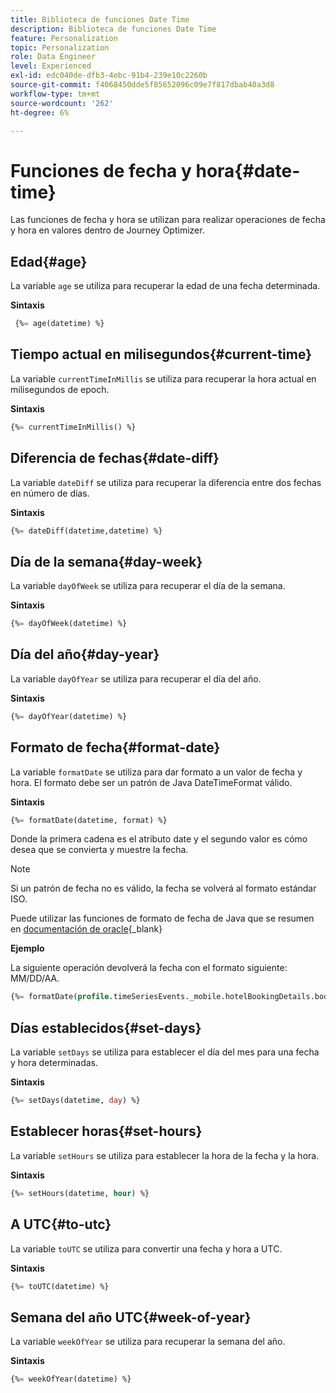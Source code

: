 ```yaml
---
title: Biblioteca de funciones Date Time
description: Biblioteca de funciones Date Time
feature: Personalization
topic: Personalization
role: Data Engineer
level: Experienced
exl-id: edc040de-dfb3-4ebc-91b4-239e10c2260b
source-git-commit: f4068450dde5f85652096c09e7f817dbab40a3d8
workflow-type: tm+mt
source-wordcount: '262'
ht-degree: 6%

---
```


# Funciones de fecha y hora{#date-time}

Las funciones de fecha y hora se utilizan para realizar operaciones de fecha y hora en valores dentro de Journey Optimizer.

## Edad{#age}

La variable `age` se utiliza para recuperar la edad de una fecha determinada.

**Sintaxis**

```sql
 {%= age(datetime) %}
```

<!--
**Example**

The following operation gets the value of the identity map for the key `example@example.com`.

```sql
 {%= age(datetime) %}
```
-->

## Tiempo actual en milisegundos{#current-time}

La variable `currentTimeInMillis` se utiliza para recuperar la hora actual en milisegundos de epoch.

**Sintaxis**

```sql
{%= currentTimeInMillis() %}
```

<!--
**Example**

The following operation gets all the keys for the map `identityMap`.

```sql
{%= keys(identityMap) %}
```
-->

## Diferencia de fechas{#date-diff}

La variable `dateDiff` se utiliza para recuperar la diferencia entre dos fechas en número de días.

**Sintaxis**

```sql
{%= dateDiff(datetime,datetime) %}
```

<!--
**Example**

The following operation gets all the values for the map `identityMap`.

```sql
{%= values(identityMap) %}
```
-->


## Día de la semana{#day-week}

La variable `dayOfWeek` se utiliza para recuperar el día de la semana.

**Sintaxis**

```sql
{%= dayOfWeek(datetime) %}
```

<!--
**Example**

The following operation gets all the values for the map `identityMap`.

```sql
{%= values(identityMap) %}
```
-->

## Día del año{#day-year}

La variable `dayOfYear` se utiliza para recuperar el día del año.

**Sintaxis**

```sql
{%= dayOfYear(datetime) %}
```

<!--
**Example**

The following operation gets all the values for the map `identityMap`.

```sql
{%= values(identityMap) %}
```
-->

## Formato de fecha{#format-date}

La variable `formatDate` se utiliza para dar formato a un valor de fecha y hora. El formato debe ser un patrón de Java DateTimeFormat válido.

**Sintaxis**

```sql
{%= formatDate(datetime, format) %}
```

Donde la primera cadena es el atributo date y el segundo valor es cómo desea que se convierta y muestre la fecha.

>[!NOTE]
>
> Si un patrón de fecha no es válido, la fecha se volverá al formato estándar ISO.
>
> Puede utilizar las funciones de formato de fecha de Java que se resumen en [documentación de oracle](https://docs.oracle.com/javase/8/docs/api/java/time/format/DateTimeFormatter.html){_blank}

**Ejemplo**

La siguiente operación devolverá la fecha con el formato siguiente: MM/DD/AA.

```sql
{%= formatDate(profile.timeSeriesEvents._mobile.hotelBookingDetails.bookingDate, "MM/DD/YY") %}
```

## Días establecidos{#set-days}

La variable `setDays` se utiliza para establecer el día del mes para una fecha y hora determinadas.

**Sintaxis**

```sql
{%= setDays(datetime, day) %}
```

<!--
**Example**

The following operation gets all the values for the map `identityMap`.

```sql
{%= values(identityMap) %}
```
-->

## Establecer horas{#set-hours}

La variable `setHours` se utiliza para establecer la hora de la fecha y la hora.

**Sintaxis**

```sql
{%= setHours(datetime, hour) %}
```

<!--
**Example**

The following operation gets all the values for the map `identityMap`.

```sql
{%= values(identityMap) %}
```
-->


## A UTC{#to-utc}

La variable `toUTC` se utiliza para convertir una fecha y hora a UTC.


**Sintaxis**

```sql
{%= toUTC(datetime) %}
```

<!--
**Example**

The following operation gets all the values for the map `identityMap`.

```sql
{%= values(identityMap) %}
```
-->


## Semana del año UTC{#week-of-year}

La variable `weekOfYear` se utiliza para recuperar la semana del año.

**Sintaxis**

```sql
{%= weekOfYear(datetime) %}
```

<!--
**Example**

The following operation gets all the values for the map `identityMap`.

```sql
{%= values(identityMap) %}
```
-->